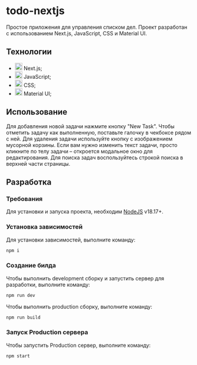 # todo-nextjs

Простое приложения для управления списком дел. Проект разработан с использованием Next.js, JavaScript, CSS и Material UI.

## Технологии

- <img height="20" src="https://github.com/marwin1991/profile-technology-icons/assets/136815194/5f8c622c-c217-4649-b0a9-7e0ee24bd704"> Next.js;
- <img height="20" src="https://user-images.githubusercontent.com/25181517/117447155-6a868a00-af3d-11eb-9cfe-245df15c9f3f.png"> JavaScript;
- <img height="20" src="https://user-images.githubusercontent.com/25181517/183898674-75a4a1b1-f960-4ea9-abcb-637170a00a75.png"> CSS;
- <img height="20" src="https://user-images.githubusercontent.com/25181517/189716630-fe6c084c-6c66-43af-aa49-64c8aea4a5c2.png"> Material UI;

## Использование

Для добавления новой задачи нажмите кнопку "New Task". Чтобы отметить задачу как выполненную, поставьте галочку в чекбоксе рядом с ней. Для удаления задачи используйте кнопку с изображением мусорной корзины. Если вам нужно изменить текст задачи, просто кликните по телу задачи – откроется модальное окно для редактирования. Для поиска задач воспользуйтесь строкой поиска в верхней части страницы.

## Разработка

### Требования

Для установки и запуска проекта, необходим [NodeJS](https://nodejs.org/) v18.17+.

### Установка зависимостей

Для установки зависимостей, выполните команду:

```sh
npm i
```

### Создание билда

Чтобы выполнить development сборку и запустить сервер для разработки, выполните команду:

```sh
npm run dev
```

Чтобы выполнить production сборку, выполните команду:

```sh
npm run build
```

### Запуск Production сервера

Чтобы запустить Production сервер, выполните команду:

```sh
npm start
```
